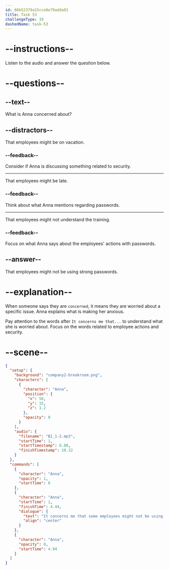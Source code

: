 ```yaml
---
id: 66b52379a15cce8e79adda81
title: Task 53
challengeType: 19
dashedName: task-53
---
```

<!--
AUDIO REFERENCE:
Anna: It concerns me that some employees might not be using strong passwords.
-->

# --instructions--

Listen to the audio and answer the question below.

# --questions--

## --text--

What is Anna concerned about?

## --distractors--

That employees might be on vacation.

### --feedback--

Consider if Anna is discussing something related to security.

---

That employees might be late.

### --feedback--

Think about what Anna mentions regarding passwords.

---

That employees might not understand the training.

### --feedback--

Focus on what Anna says about the employees' actions with passwords.

## --answer--

That employees might not be using strong passwords.

# --explanation--

When someone says they are `concerned`, it means they are worried about a specific issue. Anna explains what is making her anxious. 

Pay attention to the words after `It concerns me that...` to understand what she is worried about. Focus on the words related to employee actions and security.

# --scene--

```json
{
  "setup": {
    "background": "company2-breakroom.png",
    "characters": [
      {
        "character": "Anna",
        "position": {
          "x": 50,
          "y": 15,
          "z": 1.2
        },
        "opacity": 0
      }
    ],
    "audio": {
      "filename": "B1_1-2.mp3",
      "startTime": 1,
      "startTimestamp": 6.88,
      "finishTimestamp": 10.32
    }
  },
  "commands": [
    {
      "character": "Anna",
      "opacity": 1,
      "startTime": 0
    },
    {
      "character": "Anna",
      "startTime": 1,
      "finishTime": 4.44,
      "dialogue": {
        "text": "It concerns me that some employees might not be using strong passwords.",
        "align": "center"
      }
    },
    {
      "character": "Anna",
      "opacity": 0,
      "startTime": 4.94
    }
  ]
}
```

